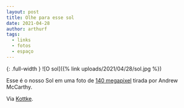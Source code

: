```yaml
---
layout: post
title: Olhe para esse sol
date: 2021-04-28
author: arthurf
tags:
  - links
  - fotos
  - espaço
---
```


{: .full-width }
![O sol]({% link uploads/2021/04/28/sol.jpg %})

Esse é o nosso Sol em uma foto de [140 megapixel](https://www.patreon.com/posts/50407977) tirada por Andrew McCarthy.

Via [Kottke](https://kottke.org/21/04/lets-bask-in-this-photo-of-the-sun).
